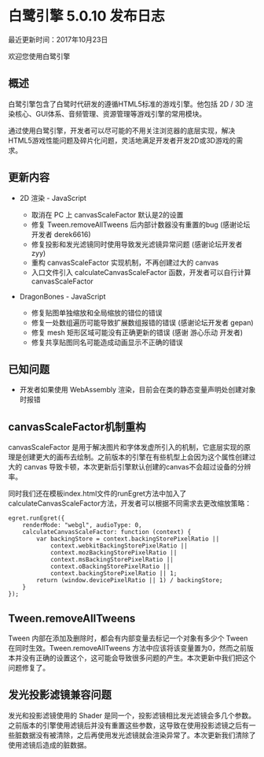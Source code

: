 白鹭引擎 5.0.10 发布日志
===============================

最近更新时间：2017年10月23日


欢迎您使用白鹭引擎

## 概述

白鹭引擎包含了白鹭时代研发的遵循HTML5标准的游戏引擎。他包括 2D / 3D 渲染核心、GUI体系、音频管理、资源管理等游戏引擎的常用模块。

通过使用白鹭引擎，开发者可以尽可能的不用关注浏览器的底层实现，解决HTML5游戏性能问题及碎片化问题，灵活地满足开发者开发2D或3D游戏的需求。

## 更新内容

* 2D 渲染 - JavaScript
    * 取消在 PC 上 canvasScaleFactor 默认是2的设置
    * 修复 Tween.removeAllTweens 后内部计数器没有重置的bug (感谢论坛开发者 derek6616)
    * 修复投影和发光滤镜同时使用导致发光滤镜异常问题 (感谢论坛开发者 zyy)
    * 重构 canvasScaleFactor 实现机制，不再创建过大的 canvas
    * 入口文件引入 calculateCanvasScaleFactor 函数，开发者可以自行计算 canvasScaleFactor

* DragonBones - JavaScript
    * 修复贴图单独缩放和全局缩放的错位的错误
    * 修复一处数组遍历可能导致扩展数组报错的错误 (感谢论坛开发者 gepan)
    * 修复 mesh 矩形区域可能没有正确更新的错误 (感谢 游心乐动 开发者)
    * 修复共享贴图同名可能造成动画显示不正确的错误

## 已知问题

* 开发者如果使用 WebAssembly 渲染，目前会在类的静态变量声明处创建对象时报错

## canvasScaleFactor机制重构
canvasScaleFactor 是用于解决图片和字体发虚所引入的机制，它底层实现的原理是创建更大的画布去绘制。之前版本的引擎在有些机型上会因为这个属性创建过大的 canvas 导致卡顿，本次更新后引擎默认创建的canvas不会超过设备的分辨率。

同时我们还在模板index.html文件的runEgret方法中加入了calculateCanvasScaleFactor方法，开发者可以根据不同需求去更改缩放策略：

```
egret.runEgret({
    renderMode: "webgl", audioType: 0,
    calculateCanvasScaleFactor: function (context) {
        var backingStore = context.backingStorePixelRatio ||
            context.webkitBackingStorePixelRatio ||
            context.mozBackingStorePixelRatio ||
            context.msBackingStorePixelRatio ||
            context.oBackingStorePixelRatio ||
            context.backingStorePixelRatio || 1;
        return (window.devicePixelRatio || 1) / backingStore;
    }
});
```

## Tween.removeAllTweens
Tween 内部在添加及删除时，都会有内部变量去标记一个对象有多少个 Tween 在同时生效。Tween.removeAllTweens 方法中应该将该变量置为0，然而之前版本并没有正确的设置这个，这可能会导致很多问题的产生。本次更新中我们把这个问题修复了。

## 发光投影滤镜兼容问题
发光和投影滤镜使用的 Shader 是同一个，投影滤镜相比发光滤镜会多几个参数。之前版本的引擎使用滤镜后并没有重置这些参数，这导致在使用投影滤镜之后有一些脏数据没有被清除，之后再使用发光滤镜就会渲染异常了。本次更新我们清除了使用滤镜后造成的脏数据。